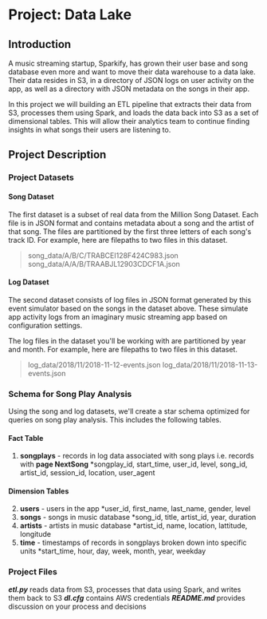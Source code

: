 # Project: Data Lake

## Introduction
A music streaming startup, Sparkify, has grown their user base and song database even more and want to move their data warehouse to a data lake. Their data resides in S3, in a directory of JSON logs on user activity on the app, as well as a directory with JSON metadata on the songs in their app.

In this project we will building an ETL pipeline that extracts their data from S3, processes them using Spark, and loads the data back into S3 as a set of dimensional tables. This will allow their analytics team to continue finding insights in what songs their users are listening to.


## Project Description

### Project Datasets

#### Song Dataset
The first dataset is a subset of real data from the Million Song Dataset. Each file is in JSON format and contains metadata about a song and the artist of that song. The files are partitioned by the first three letters of each song's track ID. For example, here are filepaths to two files in this dataset.

> song_data/A/B/C/TRABCEI128F424C983.json
> song_data/A/A/B/TRAABJL12903CDCF1A.json

#### Log Dataset
The second dataset consists of log files in JSON format generated by this event simulator based on the songs in the dataset above. These simulate app activity logs from an imaginary music streaming app based on configuration settings.

The log files in the dataset you'll be working with are partitioned by year and month. For example, here are filepaths to two files in this dataset.

>log_data/2018/11/2018-11-12-events.json
>log_data/2018/11/2018-11-13-events.json


### Schema for Song Play Analysis
Using the song and log datasets, we'll create a star schema optimized for queries on song play analysis. This includes the following tables.

#### Fact Table
1. **songplays** - records in log data associated with song plays i.e. records with **page NextSong**
   *songplay_id, start_time, user_id, level, song_id, artist_id, session_id, location, user_agent
   
#### Dimension Tables
2. **users** - users in the app
   *user_id, first_name, last_name, gender, level
3. **songs** - songs in music database
   *song_id, title, artist_id, year, duration
4. **artists** - artists in music database
   *artist_id, name, location, lattitude, longitude
5. **time** - timestamps of records in songplays broken down into specific units
   *start_time, hour, day, week, month, year, weekday

### Project Files

***etl.py*** reads data from S3, processes that data using Spark, and writes them back to S3
***dl.cfg*** contains AWS credentials
***README.md***  provides discussion on your process and decisions